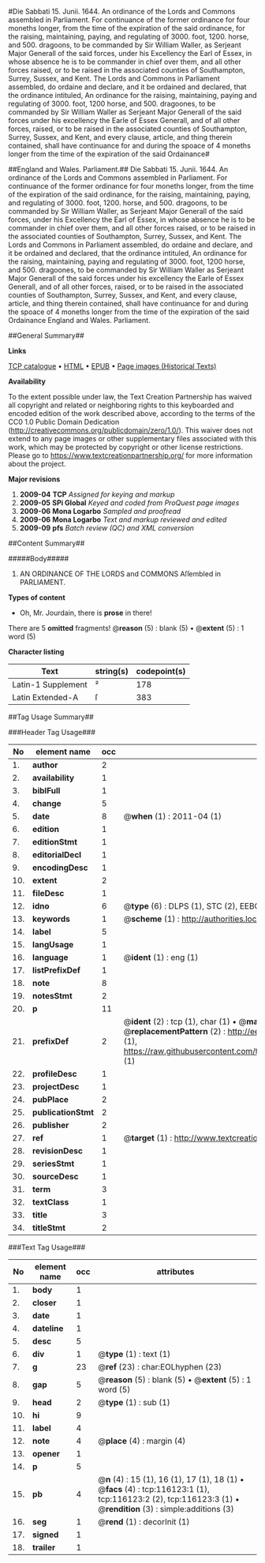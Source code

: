 #Die Sabbati 15. Junii. 1644. An ordinance of the Lords and Commons assembled in Parliament. For continuance of the former ordinance for four moneths longer, from the time of the expiration of the said ordinance, for the raising, maintaining, paying, and regulating of 3000. foot, 1200. horse, and 500. dragoons, to be commanded by Sir William Waller, as Serjeant Major Generall of the said forces, under his Excellency the Earl of Essex, in whose absence he is to be commander in chief over them, and all other forces raised, or to be raised in the associated counties of Southampton, Surrey, Sussex, and Kent. The Lords and Commons in Parliament assembled, do ordaine and declare, and it be ordained and declared, that the ordinance intituled, An ordinance for the raising, maintaining, paying and regulating of 3000. foot, 1200 horse, and 500. dragoones, to be commanded by Sir William Waller as Serjeant Major Generall of the said forces under his excellency the Earle of Essex Generall, and of all other forces, raised, or to be raised in the associated counties of Southampton, Surrey, Sussex, and Kent, and every clause, article, and thing therein contained, shall have continuance for and during the spoace of 4 moneths longer from the time of the expiration of the said Ordainance#

##England and Wales. Parliament.##
Die Sabbati 15. Junii. 1644. An ordinance of the Lords and Commons assembled in Parliament. For continuance of the former ordinance for four moneths longer, from the time of the expiration of the said ordinance, for the raising, maintaining, paying, and regulating of 3000. foot, 1200. horse, and 500. dragoons, to be commanded by Sir William Waller, as Serjeant Major Generall of the said forces, under his Excellency the Earl of Essex, in whose absence he is to be commander in chief over them, and all other forces raised, or to be raised in the associated counties of Southampton, Surrey, Sussex, and Kent. The Lords and Commons in Parliament assembled, do ordaine and declare, and it be ordained and declared, that the ordinance intituled, An ordinance for the raising, maintaining, paying and regulating of 3000. foot, 1200 horse, and 500. dragoones, to be commanded by Sir William Waller as Serjeant Major Generall of the said forces under his excellency the Earle of Essex Generall, and of all other forces, raised, or to be raised in the associated counties of Southampton, Surrey, Sussex, and Kent, and every clause, article, and thing therein contained, shall have continuance for and during the spoace of 4 moneths longer from the time of the expiration of the said Ordainance
England and Wales. Parliament.

##General Summary##

**Links**

[TCP catalogue](http://www.ota.ox.ac.uk/tcp/)  • 
[HTML](http://tei.it.ox.ac.uk/tcp/Texts-HTML/free/A74/A74807.html)  • 
[EPUB](http://tei.it.ox.ac.uk/tcp/Texts-EPUB/free/A74/A74807.epub) • 
[Page images (Historical Texts)](https://historicaltexts.jisc.ac.uk/eebo-99863907e)

**Availability**

To the extent possible under law, the Text Creation Partnership has waived all copyright and related or neighboring rights to this keyboarded and encoded edition of the work described above, according to the terms of the CC0 1.0 Public Domain Dedication (http://creativecommons.org/publicdomain/zero/1.0/). This waiver does not extend to any page images or other supplementary files associated with this work, which may be protected by copyright or other license restrictions. Please go to https://www.textcreationpartnership.org/ for more information about the project.

**Major revisions**

1. __2009-04__ __TCP__ *Assigned for keying and markup*
1. __2009-05__ __SPi Global__ *Keyed and coded from ProQuest page images*
1. __2009-06__ __Mona Logarbo__ *Sampled and proofread*
1. __2009-06__ __Mona Logarbo__ *Text and markup reviewed and edited*
1. __2009-09__ __pfs__ *Batch review (QC) and XML conversion*

##Content Summary##

#####Body#####

1. AN ORDINANCE OF THE LORDS and COMMONS Aſſembled in PARLIAMENT.

**Types of content**

  * Oh, Mr. Jourdain, there is **prose** in there!

There are 5 **omitted** fragments! 
 @__reason__ (5) : blank (5)  •  @__extent__ (5) : 1 word (5)

**Character listing**


|Text|string(s)|codepoint(s)|
|---|---|---|
|Latin-1 Supplement|²|178|
|Latin Extended-A|ſ|383|

##Tag Usage Summary##

###Header Tag Usage###

|No|element name|occ|attributes|
|---|---|---|---|
|1.|__author__|2||
|2.|__availability__|1||
|3.|__biblFull__|1||
|4.|__change__|5||
|5.|__date__|8| @__when__ (1) : 2011-04 (1)|
|6.|__edition__|1||
|7.|__editionStmt__|1||
|8.|__editorialDecl__|1||
|9.|__encodingDesc__|1||
|10.|__extent__|2||
|11.|__fileDesc__|1||
|12.|__idno__|6| @__type__ (6) : DLPS (1), STC (2), EEBO-CITATION (1), PROQUEST (1), VID (1)|
|13.|__keywords__|1| @__scheme__ (1) : http://authorities.loc.gov/ (1)|
|14.|__label__|5||
|15.|__langUsage__|1||
|16.|__language__|1| @__ident__ (1) : eng (1)|
|17.|__listPrefixDef__|1||
|18.|__note__|8||
|19.|__notesStmt__|2||
|20.|__p__|11||
|21.|__prefixDef__|2| @__ident__ (2) : tcp (1), char (1)  •  @__matchPattern__ (2) : ([0-9\-]+):([0-9IVX]+) (1), (.+) (1)  •  @__replacementPattern__ (2) : http://eebo.chadwyck.com/downloadtiff?vid=$1&page=$2 (1), https://raw.githubusercontent.com/textcreationpartnership/Texts/master/tcpchars.xml#$1 (1)|
|22.|__profileDesc__|1||
|23.|__projectDesc__|1||
|24.|__pubPlace__|2||
|25.|__publicationStmt__|2||
|26.|__publisher__|2||
|27.|__ref__|1| @__target__ (1) : http://www.textcreationpartnership.org/docs/. (1)|
|28.|__revisionDesc__|1||
|29.|__seriesStmt__|1||
|30.|__sourceDesc__|1||
|31.|__term__|3||
|32.|__textClass__|1||
|33.|__title__|3||
|34.|__titleStmt__|2||


###Text Tag Usage###

|No|element name|occ|attributes|
|---|---|---|---|
|1.|__body__|1||
|2.|__closer__|1||
|3.|__date__|1||
|4.|__dateline__|1||
|5.|__desc__|5||
|6.|__div__|1| @__type__ (1) : text (1)|
|7.|__g__|23| @__ref__ (23) : char:EOLhyphen (23)|
|8.|__gap__|5| @__reason__ (5) : blank (5)  •  @__extent__ (5) : 1 word (5)|
|9.|__head__|2| @__type__ (1) : sub (1)|
|10.|__hi__|9||
|11.|__label__|4||
|12.|__note__|4| @__place__ (4) : margin (4)|
|13.|__opener__|1||
|14.|__p__|5||
|15.|__pb__|4| @__n__ (4) : 15 (1), 16 (1), 17 (1), 18 (1)  •  @__facs__ (4) : tcp:116123:1 (1), tcp:116123:2 (2), tcp:116123:3 (1)  •  @__rendition__ (3) : simple:additions (3)|
|16.|__seg__|1| @__rend__ (1) : decorInit (1)|
|17.|__signed__|1||
|18.|__trailer__|1||
